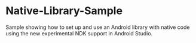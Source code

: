 # Native-Library-Sample
Sample showing how to set up and use an Android library with native code using the new experimental NDK support in Android Studio.
